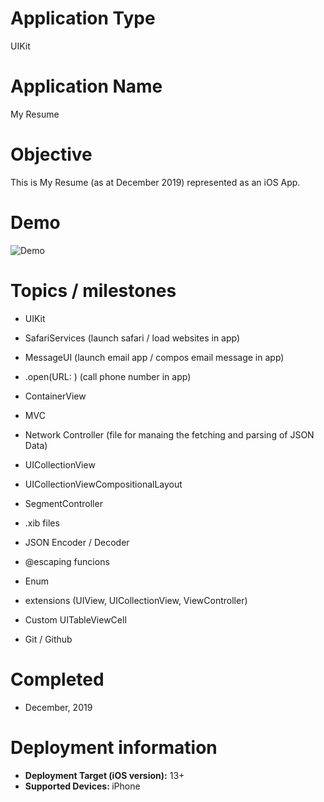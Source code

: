# Application Type
UIKit

# Application Name
My Resume

# Objective
This is My Resume (as at December 2019) represented as an iOS App. 

# Demo
![Demo](Demo_29122019.gif)

# Topics / milestones

- UIKit

- SafariServices (launch safari / load websites in app)

- MessageUI (launch email app / compos email message in app)

- .open(URL: ) (call phone number in app)

- ContainerView

- MVC

- Network Controller (file for manaing the fetching and parsing of JSON Data)

- UICollectionView

- UICollectionViewCompositionalLayout

- SegmentController

- .xib files

- JSON Encoder / Decoder

- @escaping funcions

- Enum

- extensions (UIView, UICollectionView, ViewController)

- Custom UITableViewCell

- Git / Github


# Completed
- December, 2019

# Deployment information

- <strong>Deployment Target (iOS version):</strong> 13+
- <strong>Supported Devices: </strong>iPhone

